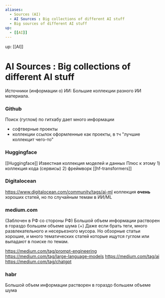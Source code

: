 ```yaml
---
aliases:
  - Sources (AI)
  - AI Sources : Big collections of different AI stuff
  - Big sources of different AI stuff
up:
  - [[AI]]
---
```

up:   [[AI]]
# AI Sources : Big collections of different AI stuff
Источники (информации о) ИИ: Большие коллекции разного 
ИИ материала.

### Github
Поиск (гуглом) по гитхабу дает много информации
- софтверные проекты
- коллекции ссылок оформленные как проекты, в тч "лучшие коллекцит чего-то"

### Huggingface
[[Huggingface]]
Известная коллекция моделей и данных
Плюс к этому 1) коллекция кода (сервисы)  2) фреймворк [[hf-transformers]]

### Digitalocean
https://www.digitalocean.com/community/tags/ai-ml
коллекция **очень** хороших статей, но по случайным темам в ИИ/ML

### medium.com
(Заблочен в РФ со стороны РФ)
Большой объем информации растворен в гораздо большем объеме шума
(+)
  Даже если брать теги, много развлекательного и несерьезного мусора. Но обзорные статьи хорошие, и много тематических статей которые ищутся гуглом или выпадают в поиске по темам.
  
https://medium.com/tag/prompt-engineering
https://medium.com/tag/large-language-models
https://medium.com/tag/ai
https://medium.com/tag/chatgpt
### habr
Большой объем информации растворен в гораздо большем объеме шума




